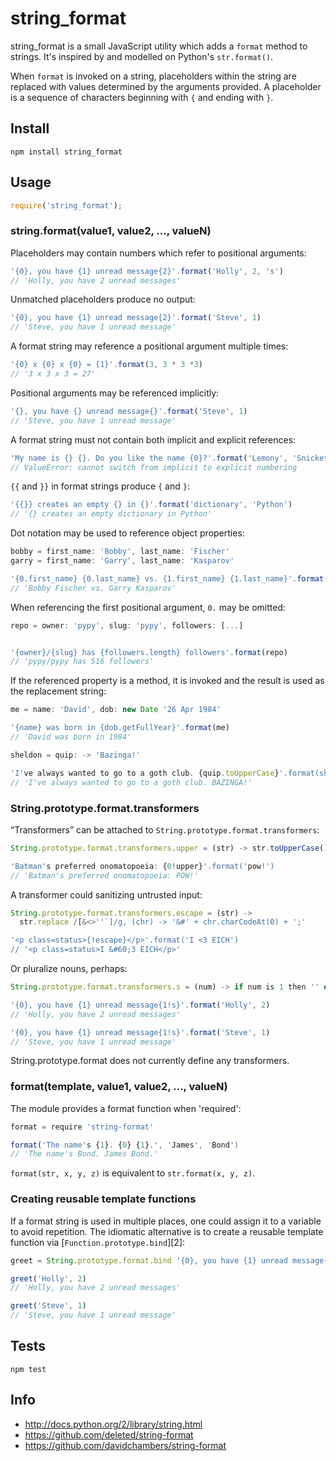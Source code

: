 # string_format

string_format is a small JavaScript utility which adds a `format` method to strings. 
It's inspired by and modelled on Python's `str.format()`.

When `format` is invoked on a string, placeholders within the string are
replaced with values determined by the arguments provided. A placeholder
is a sequence of characters beginning with `{` and ending with `}`.


## Install

```
npm install string_format
```


## Usage

```js
require('string_format');
```


### string.format(value1, value2, ..., valueN)

Placeholders may contain numbers which refer to positional arguments:

```js
'{0}, you have {1} unread message{2}'.format('Holly', 2, 's')
// 'Holly, you have 2 unread messages'
```

Unmatched placeholders produce no output:

```js
'{0}, you have {1} unread message{2}'.format('Steve', 1)
// 'Steve, you have 1 unread message'
```

A format string may reference a positional argument multiple times:

```js
'{0} x {0} x {0} = {1}'.format(3, 3 * 3 *3)
// '3 x 3 x 3 = 27'
```

Positional arguments may be referenced implicitly:

```js
'{}, you have {} unread message{}'.format('Steve', 1)
// 'Steve, you have 1 unread message'
```

A format string must not contain both implicit and explicit references:

```js
'My name is {} {}. Do you like the name {0}?'.format('Lemony', 'Snicket')
// ValueError: cannot switch from implicit to explicit numbering
```

`{{` and `}}` in format strings produce `{` and `}`:

```js
'{{}} creates an empty {} in {}'.format('dictionary', 'Python')
// '{} creates an empty dictionary in Python'
```

Dot notation may be used to reference object properties:

```js
bobby = first_name: 'Bobby', last_name: 'Fischer'
garry = first_name: 'Garry', last_name: 'Kasparov'

'{0.first_name} {0.last_name} vs. {1.first_name} {1.last_name}'.format(bobby, garry)
// 'Bobby Fischer vs. Garry Kasparov'
```

When referencing the first positional argument, `0.` may be omitted:

```js
repo = owner: 'pypy', slug: 'pypy', followers: [...]


'{owner}/{slug} has {followers.length} followers'.format(repo)
// 'pypy/pypy has 516 followers'
```


If the referenced property is a method, it is invoked and the result is used
as the replacement string:

```js
me = name: 'David', dob: new Date '26 Apr 1984'

'{name} was born in {dob.getFullYear}'.format(me)
// 'David was born in 1984'

sheldon = quip: -> 'Bazinga!'

'I've always wanted to go to a goth club. {quip.toUpperCase}'.format(sheldon)
// 'I've always wanted to go to a goth club. BAZINGA!'
```


### String.prototype.format.transformers

“Transformers” can be attached to `String.prototype.format.transformers`:

```js
String.prototype.format.transformers.upper = (str) -> str.toUpperCase()

'Batman's preferred onomatopoeia: {0!upper}'.format('pow!')
// 'Batman's preferred onomatopoeia: POW!'
```

A transformer could sanitizing untrusted input:

```js
String.prototype.format.transformers.escape = (str) ->
  str.replace /[&<>''`]/g, (chr) -> '&#' + chr.charCodeAt(0) + ';'

'<p class=status>{!escape}</p>'.format('I <3 EICH')
// '<p class=status>I &#60;3 EICH</p>'
```

Or pluralize nouns, perhaps:

```js
String.prototype.format.transformers.s = (num) -> if num is 1 then '' else 's'

'{0}, you have {1} unread message{1!s}'.format('Holly', 2)
// 'Holly, you have 2 unread messages'

'{0}, you have {1} unread message{1!s}'.format('Steve', 1)
// 'Steve, you have 1 unread message'
```

String.prototype.format does not currently define any transformers.


### format(template, value1, value2, ..., valueN)

The module provides a format function when 'required':

```js
format = require 'string-format'

format('The name's {1}. {0} {1}.', 'James', 'Bond')
// 'The name's Bond. James Bond.'
```

`format(str, x, y, z)` is equivalent to `str.format(x, y, z)`.


### Creating reusable template functions

If a format string is used in multiple places, one could assign it to
a variable to avoid repetition. The idiomatic alternative is to create
a reusable template function via [`Function.prototype.bind`][2]:

```js
greet = String.prototype.format.bind '{0}, you have {1} unread message{1!s}'

greet('Holly', 2)
// 'Holly, you have 2 unread messages'

greet('Steve', 1)
// 'Steve, you have 1 unread message'
```


## Tests

```
npm test
```

## Info

* http://docs.python.org/2/library/string.html
* https://github.com/deleted/string-format
* https://github.com/davidchambers/string-format
